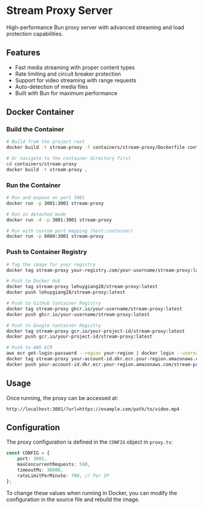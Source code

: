 # Stream Proxy Server

High-performance Bun proxy server with advanced streaming and load protection capabilities.

## Features

- Fast media streaming with proper content types
- Rate limiting and circuit breaker protection
- Support for video streaming with range requests
- Auto-detection of media files
- Built with Bun for maximum performance

## Docker Container

### Build the Container

```bash
# Build from the project root
docker build -t stream-proxy -f containers/stream-proxy/Dockerfile containers/stream-proxy

# Or navigate to the container directory first
cd containers/stream-proxy
docker build -t stream-proxy .
```

### Run the Container

```bash
# Run and expose on port 3001
docker run -p 3001:3001 stream-proxy

# Run in detached mode
docker run -d -p 3001:3001 stream-proxy

# Run with custom port mapping (host:container)
docker run -p 8080:3001 stream-proxy
```

### Push to Container Registry

```bash
# Tag the image for your registry
docker tag stream-proxy your-registry.com/your-username/stream-proxy:latest

# Push to Docker Hub
docker tag stream-proxy lehuygiang28/stream-proxy:latest
docker push lehuygiang28/stream-proxy:latest

# Push to GitHub Container Registry
docker tag stream-proxy ghcr.io/your-username/stream-proxy:latest
docker push ghcr.io/your-username/stream-proxy:latest

# Push to Google Container Registry
docker tag stream-proxy gcr.io/your-project-id/stream-proxy:latest
docker push gcr.io/your-project-id/stream-proxy:latest

# Push to AWS ECR
aws ecr get-login-password --region your-region | docker login --username AWS --password-stdin your-account-id.dkr.ecr.your-region.amazonaws.com
docker tag stream-proxy your-account-id.dkr.ecr.your-region.amazonaws.com/stream-proxy:latest
docker push your-account-id.dkr.ecr.your-region.amazonaws.com/stream-proxy:latest
```

## Usage

Once running, the proxy can be accessed at:

```
http://localhost:3001/?url=https://example.com/path/to/video.mp4
```

## Configuration

The proxy configuration is defined in the `CONFIG` object in `proxy.ts`:

```typescript
const CONFIG = {
    port: 3001,
    maxConcurrentRequests: 500,
    timeoutMs: 30000,
    rateLimitPerMinute: 700, // Per IP
};
```

To change these values when running in Docker, you can modify the configuration in the source file and rebuild the image.
